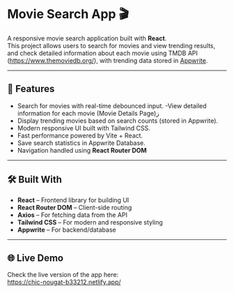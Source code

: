 # Movie Search App 🎬

A responsive movie search application built with **React**.  
This project allows users to search for movies and  view trending results, and check detailed information about each movie  using TMDB API (https://www.themoviedb.org/), with trending data stored in [Appwrite](https://appwrite.io/).


---


## 🚀 Features
- Search for movies with real-time debounced input.
 -View detailed information for each movie (Movie Details Page)ز 
- Display trending movies based on search counts (stored in Appwrite).
- Modern responsive UI built with Tailwind CSS.
- Fast performance powered by Vite + React.
- Save search statistics in Appwrite Database.
- Navigation handled using **React Router DOM**

---

## 🛠️ Built With
- **React** – Frontend library for building UI  
- **React Router DOM** – Client-side routing  
- **Axios** – For fetching data from the API  
- **Tailwind CSS** – For modern and responsive styling  
- **Appwrite** – For backend/database

---

## 🌐 Live Demo
Check the live version of the app here:  
 https://chic-nougat-b33212.netlify.app/

